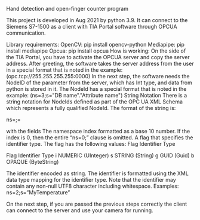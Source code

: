 Hand detection and open-finger counter program

This project is developed in Aug 2021 by python 3.9. It can connect to the Siemens S7-1500 as a client with TIA Portal software through OPCUA communication.

Library requirements:
OpenCV:  pip install opencv-python
 Mediapipe: pip install mediapipe
 Opcua: pip install opcua
How is working:
On the side of the TIA Portal, you have to activate the OPCUA server and copy the server address.
After greeting, the software takes the server address from the user in a special format that is noted in the example: (opc.tcp://255.255.255.255:0000)
In the next step, the software needs the NodeID of the parameter from the server, which has Int type, and data from python is stored in it. The NodeId has a special format that is noted in the example: 
(ns=3;s="DB name"."Attribute name")
String Notation
There is a string notation for NodeIds defined as part of the OPC UA XML Schema which represents a fully qualified NodeId. The format of the string is:

ns=<namespaceIndex>;<identifiertype>=<identifier>

with the fields
<namespace index>
The namespace index formatted as a base 10 number. If the index is 0, then the entire “ns=0;” clause is omitted.
<identifier type>
A flag that specifies the identifier type. The flag has the following values:
  Flag
 Identifier Type

Flag         	Identifier Type
i	NUMERIC      (UInteger)
s	STRING     (String)
g	GUID (Guid)
b	OPAQUE (ByteString)
 
 <identifier>
The identifier encoded as string. The identifier is formatted using the XML data type mapping for the identifier type. Note that the identifier may contain any non-null UTF8 character including whitespace.
Examples:
ns=2;s=”MyTemperature”




On the next step, if you are passed the previous steps correctly the client can connect to the server and use your camera for running.
